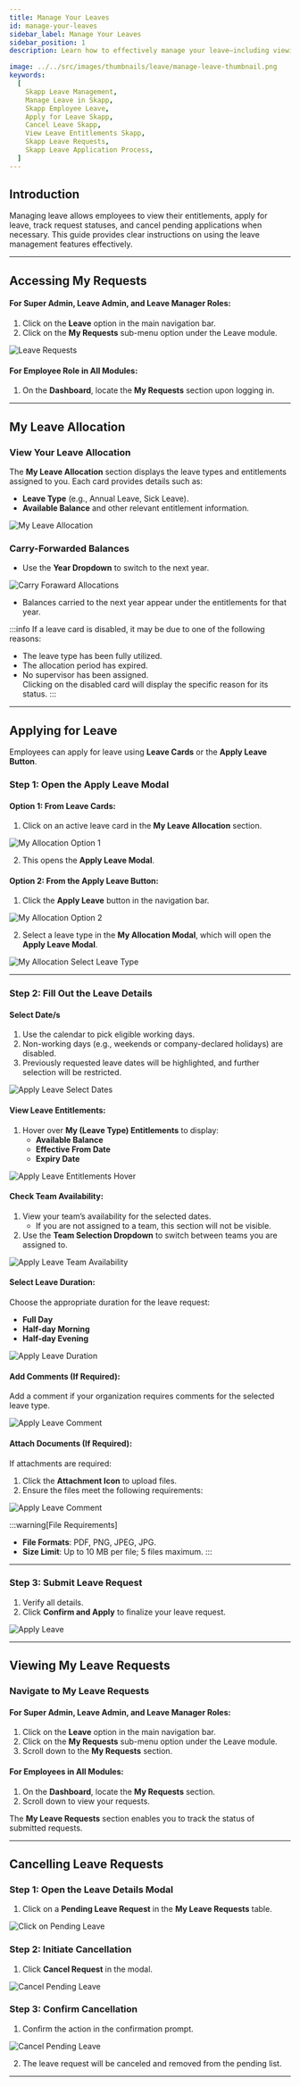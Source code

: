 ```yaml
---
title: Manage Your Leaves
id: manage-your-leaves
sidebar_label: Manage Your Leaves
sidebar_position: 1
description: Learn how to effectively manage your leave—including viewing allocations, applying for leave, tracking request statuses, and cancelling applications—in Skapp, the open-source business management platform.

image: ../../src/images/thumbnails/leave/manage-leave-thumbnail.png
keywords:
  [
    Skapp Leave Management,
    Manage Leave in Skapp,
    Skapp Employee Leave,
    Apply for Leave Skapp,
    Cancel Leave Skapp,
    View Leave Entitlements Skapp,
    Skapp Leave Requests,
    Skapp Leave Application Process,
  ]
---
```


## Introduction

Managing leave allows employees to view their entitlements, apply for leave, track request statuses, and cancel pending applications when necessary. This guide provides clear instructions on using the leave management features effectively.

---

## Accessing My Requests

#### For Super Admin, Leave Admin, and Leave Manager Roles:

1. Click on the **Leave** option in the main navigation bar.
2. Click on the **My Requests** sub-menu option under the Leave module.

![Leave Requests](../../src/images/leave/my-allocation-navigation-one.png)

#### For Employee Role in All Modules:

1. On the **Dashboard**, locate the **My Requests** section upon logging in.

---

## My Leave Allocation

### View Your Leave Allocation

The **My Leave Allocation** section displays the leave types and entitlements assigned to you. Each card provides details such as:

- **Leave Type** (e.g., Annual Leave, Sick Leave).
- **Available Balance** and other relevant entitlement information.

![My Leave Allocation](../../src/images/leave/my-allocation.png)

### Carry-Forwarded Balances

- Use the **Year Dropdown** to switch to the next year.

![Carry Foraward Allocations](../../src/images/leave/carry-forward-allocation.png)

- Balances carried to the next year appear under the entitlements for that year.

:::info
If a leave card is disabled, it may be due to one of the following reasons:

- The leave type has been fully utilized.
- The allocation period has expired.
- No supervisor has been assigned.  
   Clicking on the disabled card will display the specific reason for its status.
  :::

---

## Applying for Leave

Employees can apply for leave using **Leave Cards** or the **Apply Leave Button**.

### Step 1: Open the Apply Leave Modal

#### Option 1: From Leave Cards:

1. Click on an active leave card in the **My Leave Allocation** section.

![My Allocation Option 1](../../src/images/leave/my-allocation-option-one.png)

2. This opens the **Apply Leave Modal**.

#### Option 2: From the Apply Leave Button:

1. Click the **Apply Leave** button in the navigation bar.

![My Allocation Option 2](../../src/images/leave/my-allocation-option-two.png)

2. Select a leave type in the **My Allocation Modal**, which will open the **Apply Leave Modal**.

![My Allocation Select Leave Type](../../src/images/leave/my-allocation-modal.png)

---

### Step 2: Fill Out the Leave Details

#### Select Date/s

1. Use the calendar to pick eligible working days.
2. Non-working days (e.g., weekends or company-declared holidays) are disabled.
3. Previously requested leave dates will be highlighted, and further selection will be restricted.

![Apply Leave Select Dates](../../src/images/leave/apply-leave-select-date.png)

#### View Leave Entitlements:

1. Hover over **My (Leave Type) Entitlements** to display:
   - **Available Balance**
   - **Effective From Date**
   - **Expiry Date**

![Apply Leave Entitlements Hover](../../src/images/leave/my-entitlements.png)

#### Check Team Availability:

1. View your team’s availability for the selected dates.
   - If you are not assigned to a team, this section will not be visible.
2. Use the **Team Selection Dropdown** to switch between teams you are assigned to.

![Apply Leave Team Availability](../../src/images/leave/apply-leave-team-avilability.png)

#### Select Leave Duration:

Choose the appropriate duration for the leave request:

- **Full Day**
- **Half-day Morning**
- **Half-day Evening**

![Apply Leave Duration](../../src/images/leave/apply-leave-select-duration.png)

#### Add Comments (If Required):

Add a comment if your organization requires comments for the selected leave type.

![Apply Leave Comment](../../src/images/leave/apply-leave-comment.png)

#### Attach Documents (If Required):

If attachments are required:

1. Click the **Attachment Icon** to upload files.
2. Ensure the files meet the following requirements:

![Apply Leave Comment](../../src/images/leave/apply-leave-attachment.png)

:::warning[File Requirements]

- **File Formats**: PDF, PNG, JPEG, JPG.
- **Size Limit**: Up to 10 MB per file; 5 files maximum.
  :::

---

### Step 3: Submit Leave Request

1. Verify all details.
2. Click **Confirm and Apply** to finalize your leave request.

![Apply Leave ](../../src/images/leave/apply-leave-confirm.png)

---

## Viewing My Leave Requests

### Navigate to My Leave Requests

#### For Super Admin, Leave Admin, and Leave Manager Roles:

1. Click on the **Leave** option in the main navigation bar.
2. Click on the **My Requests** sub-menu option under the Leave module.
3. Scroll down to the **My Requests** section.

#### For Employees in All Modules:

1. On the **Dashboard**, locate the **My Requests** section.
2. Scroll down to view your requests.

The **My Leave Requests** section enables you to track the status of submitted requests.

---

## Cancelling Leave Requests

### Step 1: Open the Leave Details Modal

1. Click on a **Pending Leave Request** in the **My Leave Requests** table.

![Click on Pending Leave ](../../src/images/leave/pending-leave-request.png)

### Step 2: Initiate Cancellation

1. Click **Cancel Request** in the modal.

![Cancel Pending Leave ](../../src/images/leave/cancel-pending-request.png)

### Step 3: Confirm Cancellation

1. Confirm the action in the confirmation prompt.

![Cancel Pending Leave ](../../src/images/leave/confirm-cancellation.png)

2. The leave request will be canceled and removed from the pending list.

---
